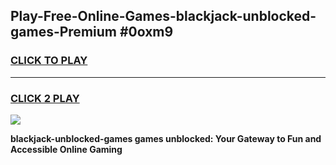 
## Play-Free-Online-Games-blackjack-unblocked-games-Premium #0oxm9
<h3>
<a href="https://premium.freeplayer.one?title=blackjack-unblocked-games&ref=8M">CLICK TO PLAY</a></h3>
<hr>

<h3>
<a href="https://premium.freeplayer.one?title=blackjack-unblocked-games&ref=8M">CLICK 2 PLAY</a>
  
</h3>

<a href="https://premium.freeplayer.one?title=blackjack-unblocked-games&ref=8M"><img src="https://clearcache.store/games.png"></a>


**blackjack-unblocked-games games unblocked: Your Gateway to Fun and Accessible Online Gaming**
